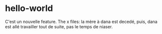 # hello-world

C'est un nouvelle feature.
The x files: la mère à dana est decedé, puis, dana est allé travailler tout de suite, pas le temps de niaser.
